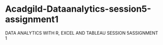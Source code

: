# Acadgild-Dataanalytics-session5-assignment1
DATA ANALYTICS WITH R, EXCEL AND TABLEAU SESSION 5ASSIGNMENT 1
